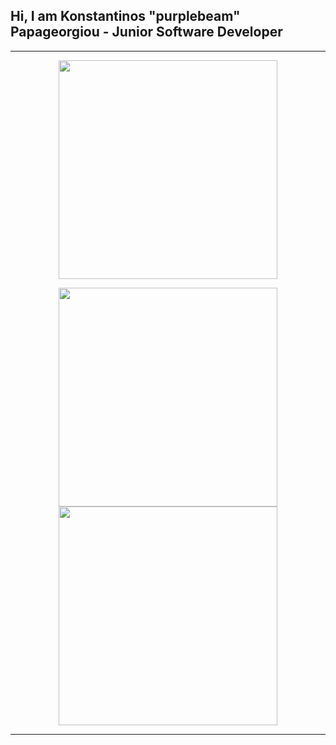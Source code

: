 <p align = "center" > <h2>Hi, I am Konstantinos "purplebeam" Papageorgiou - Junior Software Developer </h2>
</p>

---
<div>
<p align = "center" >
<img align="center" width = "350px" src="https://media.giphy.com/media/wwg1suUiTbCY8H8vIA/giphy-downsized-large.gif">
</p>
</div>

<div>
<p align = "center">
<a target="_blank" href = "https://www.linkedin.com/in/konpapageorgiou"> 
<img width = "350px" src="https://img.shields.io/badge/konpapageorgiou-LinkedIn-blue">
</a>
<br>
<img width = "350px" src="https://img.shields.io/badge/purplebeam%233556-Discord-blueviolet">
</p>
</div>


---




